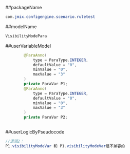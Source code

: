 ##packageName
```java
com.jmix.configengine.scenario.ruletest
```

##modelName
```java
VisibilityModePara
```
##userVariableModel
```java
        @ParaAnno(  
            type = ParaType.INTEGER,
            defaultValue = "0",
            minValue = "0",
            maxValue = "3"
        )
        private ParaVar P1;
        @ParaAnno(  
            type = ParaType.INTEGER,
            defaultValue = "0",
            minValue = "0",
            maxValue = "3"
        )
        private ParaVar P2;	
 
```

##userLogicByPseudocode
```java
//逻辑2：
P1.visibilityModeVar 和 P1.visibilityModeVar是不兼容的
``` 